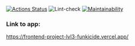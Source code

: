 [![Actions Status](https://github.com/Funkicide/frontend-project-lvl3/workflows/hexlet-check/badge.svg)](https://github.com/Funkicide/frontend-project-lvl3/actions)
![Lint-check](https://github.com/Funkicide/frontend-project-lvl3/actions/workflows/lint-check.yml/badge.svg)
[![Maintainability](https://api.codeclimate.com/v1/badges/466f13a0c9736b7ae432/maintainability)](https://codeclimate.com/github/Funkicide/frontend-project-lvl3/maintainability)

### Link to app:

<https://frontend-project-lvl3-funkicide.vercel.app/>